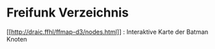 # Freifunk Verzeichnis

[[http://draic.ffhl/ffmap-d3/nodes.html]]
:   Interaktive Karte der Batman Knoten


